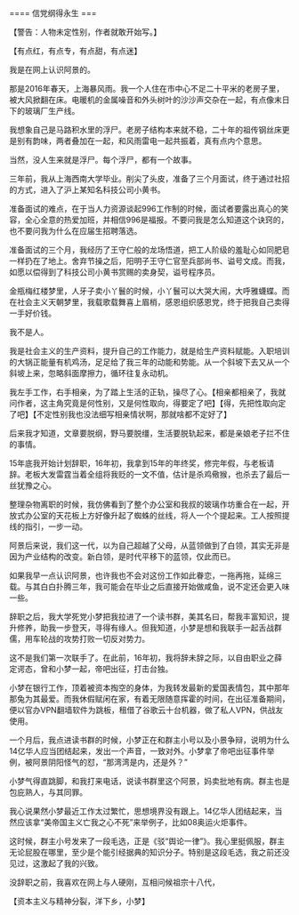 


==== 信党纲得永生  ===


【警告：人物未定性别，作者就敢开始写。】

【有点红，有点专，有点甜，有点迷】

我是在网上认识阿景的。

那是2016年春天，上海暴风雨。我一个人住在市中心不足二十平米的老房子里，被大风掀翻在床。电暖机的金属噪音和外头树叶的沙沙声交杂在一起，有点像末日下的玻璃厂生产线。

我想象自己是马路积水里的浮尸。老房子结构本来就不稳，二十年的祖传钢丝床更是别有韵味，两者叠加在一起，和风雨雷电一起共振着，真有点内个意思。

当然，没人生来就是浮尸。每个浮尸，都有一个故事。

三年前，我从上海西南大学毕业。削尖了头皮，准备了三个月面试，终于通过社招的方式，进入了沪上某知名科技公司小黄书。

准备面试的难点，在于当人力资源谈起996工作制的时候，面试者要露出真心的笑容，全心全意的热爱加班，并相信996是福报。不要问我是怎么知道这个诀窍的，也不要问我为什么在应届生招聘落选。

准备面试的三个月，我经历了王守仁般的龙场悟道，把工人阶级的羞耻心如同肥皂一样扔在了地上。舍弃节操之后，阳明子王守仁官至兵部尚书、谥号文成。而我，如愿以偿得到了科技公司小黄书赏赐的卖身契，谥号程序员。

金瓶梅红楼梦里，人牙子卖小丫鬟的时候，小丫鬟可以大哭大闹，大呼雅蠛蝶。而在社会主义天朝梦里，我载歌载舞喜上眉梢，感恩组织感恩党，终于把我自己卖得一手好价钱。

我不是人。

我是社会主义的生产资料，提升自己的工作能力，就是给生产资料赋能。入职培训的大锅正能量有机鸡汤，足足给了我三年的动能和势能。从一个斜坡下去又从一个斜坡上来，忽略斜面摩擦力，循环往复永动机。

我左手工作，右手相亲，为了踏上生活的正轨，操尽了心。【相亲都相亲了，我就问作者，这主角究竟是何性别，又是何性取向，得要定了吧】【得，先把性取向定了吧】【不定性别我也没法细写相亲情状啊，那就啥都不定好了】

后来我才知道，文章要脱纲，野马要脱缰，生活要脱轨起来，都是亲娘老子拦不住的事情。

15年底我开始计划辞职，16年初，我拿到15年的年终奖，修完年假，与老板请辞。老板大发雷霆当着全组将我贬的一文不值，估计是杀鸡儆猴，也杀去了最后一丝犹豫之心。

整理杂物离职的时候，我仿佛看到了整个办公室和我叔的玻璃作坊重合在一起，开放式办公室的天花板上方好像升起了蜘蛛的丝线，将人一个个提起来。工人按照提线的指引，一步一动。

阿景后来说，我们这一代，以为自己超越了父母，从蓝领做到了白领，其实无非是因为产业结构的改变。新白领，是时代平移下的蓝领，仅此而已。

如果我早一点认识阿景，也许我也不会对这份工作如此眷恋，一拖再拖，延绵三载。与其白白扑腾三年，我可能会在毕业之后直接开始做咸鱼，说不定还会更入味一些。

辞职之后，我大学死党小梦把我拉进了一个读书群，美其名曰，帮我丰富知识，提升修养，助我一步登天，寻得有缘人。但我知道，小梦是想和我联手一起舌战群儒，用车轮战的攻势打败一切反对势力。

这不是我们第一次联手了。在此前，16年初，我将辞未辞之际，以自由职业之薛定谔态，曾和小梦一起，帝吧出征，打击台独。

小梦在银行工作，顶着被资本掏空的身体，为我转发最新的爱国表情包，其中那年那兔为其最爱。而我休假赋闲在家，有着无限随意挥霍的时间，在出征准备期间，便以官办VPN翻墙软件为跳板，租借了谷歌云十台机器，做了私人VPN，供战友使用。

一个月后，我点进读书群的时候，小梦正在和群主小号以及小景争辩，说明为什么14亿华人应当团结起来，发出一个声音，一致对外。小梦拿了帝吧出征事件举例，被阿景阴阳怪气的怼，“那湾湾是内，还是外？”

小梦气得直跳脚，和我打来电话，说读书群里这个阿景，妈卖批地有病。群主也是包庇熟人，与其同罪。

我心说果然小梦最近工作太过繁忙，思想境界没有跟上。14亿华人团结起来，当然应该拿“美帝国主义亡我之心不死”来举例子，比如08奥运火炬事件。

这时候，群主小号发来了一段毛选，正是《驳“舆论一律”》。我心里挺佩服，群主无论屁股在哪里，至少是个能引经据典的知识分子。特别是这段毛选，我之前还没见过，这激起了我的兴致。

没辞职之前，我喜欢在网上与人硬刚，互相问候祖宗十八代，

【资本主义与精神分裂，洋下乡，小梦】